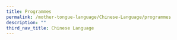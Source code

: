 ```yaml
---
title: Programmes
permalink: /mother-tongue-language/Chinese-Language/programmes
description: ""
third_nav_title: Chinese Language
---
```

